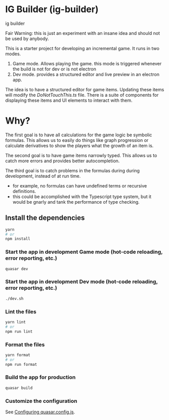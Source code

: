 # IG Builder (ig-builder)

ig builder

Fair Warning: this is just an experiment with an insane idea and should not be used by anybody.

This is a starter project for developing an incremental game. It runs in two modes.
1. Game mode.  Allows playing the game. this mode is triggered whenever the build is not for dev or is not electron
2. Dev mode. provides a structured editor and live preview in an electron app.

The idea is to have a structured editor for game items. Updating these items will modify the *DoNotTouchThis.ts* file.
There is a suite of components for displaying these items and UI elements to interact with them.

# Why?

The first goal is to have all calculations for the game logic be symbolic formulas. This allows us to easily do things like graph progression or calculate derivatives to show the players what the growth of an item is.

The second goal is to have game items narrowly typed. This allows us to catch more errors and provides better autocompletion.

The third goal is to catch problems in the formulas during during development, instead of at run time.

* for example, no formulas can have undefined terms or recursive definitions.
* this could be accomplished with the Typescript type system, but it would be gnarly and tank the performance of type checking.

## Install the dependencies
```bash
yarn
# or
npm install
```

### Start the app in development Game mode (hot-code reloading, error reporting, etc.)
```bash
quasar dev
```

### Start the app in development Dev mode (hot-code reloading, error reporting, etc.)
```bash
./dev.sh
```

### Lint the files
```bash
yarn lint
# or
npm run lint
```


### Format the files
```bash
yarn format
# or
npm run format
```

### Build the app for production
```bash
quasar build
```

### Customize the configuration
See [Configuring quasar.config.js](https://v2.quasar.dev/quasar-cli-webpack/quasar-config-js).
